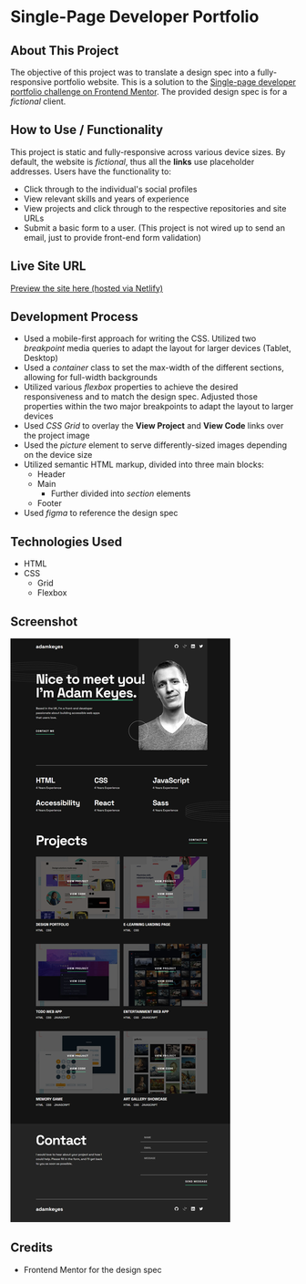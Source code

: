 # Single-Page Developer Portfolio

## About This Project
The objective of this project was to translate a design spec into a fully-responsive portfolio website. This is a solution to the [Single-page developer portfolio challenge on Frontend Mentor](https://www.frontendmentor.io/challenges/singlepage-developer-portfolio-bBVj2ZPi-x). The provided design spec is for a *fictional* client. 

## How to Use / Functionality
This project is static and fully-responsive across various device sizes. By default, the website is *fictional*, thus all the **links** use placeholder addresses. Users have the functionality to:
- Click through to the individual's social profiles
- View relevant skills and years of experience
- View projects and click through to the respective repositories and site URLs
- Submit a basic form to a user. (This project is not wired up to send an email, just to provide front-end form validation)

## Live Site URL
[Preview the site here (hosted via Netlify)](https://chimerical-selkie-e9a9da.netlify.app)

## Development Process
- Used a mobile-first approach for writing the CSS. Utilized two *breakpoint* media queries to adapt the layout for larger devices (Tablet, Desktop)
- Used a *container* class to set the max-width of the different sections, allowing for full-width backgrounds
- Utilized various *flexbox* properties to achieve the desired responsiveness and to match the design spec. Adjusted those properties within the two major breakpoints to adapt the layout to larger devices
- Used *CSS Grid* to overlay the **View Project** and **View Code** links over the project image
- Used the *picture* element to serve differently-sized images depending on the device size
- Utilized semantic HTML markup, divided into three main blocks:
  - Header
  - Main
    - Further divided into *section* elements
  - Footer
- Used *figma* to reference the design spec

## Technologies Used
* HTML
* CSS
  * Grid
  * Flexbox

## Screenshot
![](./screenshot.png)

## Credits
- Frontend Mentor for the design spec